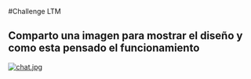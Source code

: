 #Challenge LTM

## Comparto una imagen para mostrar el diseño y como esta pensado el funcionamiento

[![chat.jpg](https://i.postimg.cc/nVwmfGD1/chat.jpg)](https://postimg.cc/LhL5zfvq)
